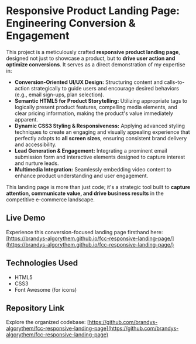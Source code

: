 # Responsive Product Landing Page: Engineering Conversion & Engagement

This project is a meticulously crafted **responsive product landing page**, designed not just to showcase a product, but to **drive user action and optimize conversions**. It serves as a direct demonstration of my expertise in:

* **Conversion-Oriented UI/UX Design:** Structuring content and calls-to-action strategically to guide users and encourage desired behaviors (e.g., email sign-ups, plan selection).
* **Semantic HTML5 for Product Storytelling:** Utilizing appropriate tags to logically present product features, compelling media elements, and clear pricing information, making the product's value immediately apparent.
* **Dynamic CSS3 Styling & Responsiveness:** Applying advanced styling techniques to create an engaging and visually appealing experience that perfectly adapts to **all screen sizes**, ensuring consistent brand delivery and accessibility.
* **Lead Generation & Engagement:** Integrating a prominent email submission form and interactive elements designed to capture interest and nurture leads.
* **Multimedia Integration:** Seamlessly embedding video content to enhance product understanding and user engagement.

This landing page is more than just code; it's a strategic tool built to **capture attention, communicate value, and drive business results** in the competitive e-commerce landscape.

## Live Demo

Experience this conversion-focused landing page firsthand here:
[https://brandys-algorythem.github.io/fcc-responsive-landing-page/](https://brandys-algorythem.github.io/fcc-responsive-landing-page/)

## Technologies Used

* HTML5
* CSS3
* Font Awesome (for icons)

## Repository Link

Explore the organized codebase:
[https://github.com/brandys-algorythem/fcc-responsive-landing-page](https://github.com/brandys-algorythem/fcc-responsive-landing-page)
